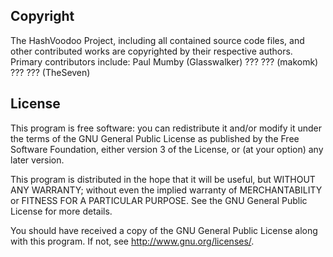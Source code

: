 Copyright
----------
The HashVoodoo Project, including all contained source code files, and other contributed works 
are copyrighted by their respective authors. Primary contributors include:
Paul Mumby (Glasswalker)
??? ??? (makomk)
??? ??? (TheSeven)

License
--------
This program is free software: you can redistribute it and/or modify
it under the terms of the GNU General Public License as published by
the Free Software Foundation, either version 3 of the License, or
(at your option) any later version.

This program is distributed in the hope that it will be useful,
but WITHOUT ANY WARRANTY; without even the implied warranty of
MERCHANTABILITY or FITNESS FOR A PARTICULAR PURPOSE.  See the
GNU General Public License for more details.

You should have received a copy of the GNU General Public License
along with this program.  If not, see <http://www.gnu.org/licenses/>.